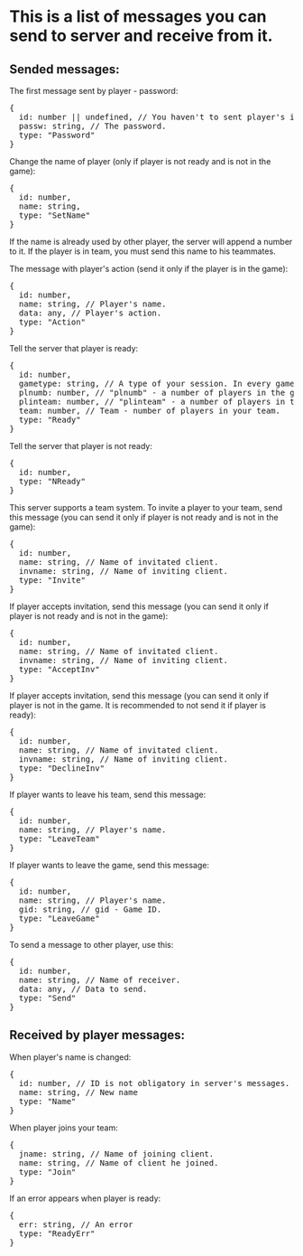 # This is a list of messages you can send to server and receive from it.
## Sended messages:
The first message sent by player - password:
<pre>
{
  id: number || undefined, // You haven't to sent player's id in the message with password.
  passw: string, // The password.
  type: "Password"
}
</pre>
Change the name of player (only if player is not ready and is not in the game):
<pre>
{
  id: number,
  name: string,
  type: "SetName"
}
</pre>
If the name is already used by other player, the server will append a number to it. If the player is in team, you must send this name to his teammates.

The message with player's action (send it only if the player is in the game):
<pre>
{
  id: number,
  name: string, // Player's name.
  data: any, // Player's action.
  type: "Action"
}
</pre>

Tell the server that player is ready:
<pre>
{
  id: number,
  gametype: string, // A type of your session. In every game you can use multiple types of sessions. Player will play with other players having the same type of the game.
  plnumb: number, // "plnumb" - a number of players in the game.
  plinteam: number, // "plinteam" - a number of players in team.
  team: number, // Team - number of players in your team.
  type: "Ready"
}
</pre>

Tell the server that player is not ready:
<pre>
{
  id: number,
  type: "NReady"
}
</pre>

This server supports a team system. To invite a player to your team, send this message (you can send it only if player is not ready and is not in the game):
<pre>
{
  id: number,
  name: string, // Name of invitated client.
  invname: string, // Name of inviting client.
  type: "Invite"
}
</pre>

If player accepts invitation, send this message (you can send it only if player is not ready and is not in the game):
<pre>
{
  id: number,
  name: string, // Name of invitated client.
  invname: string, // Name of inviting client.
  type: "AcceptInv"
}
</pre>

If player accepts invitation, send this message (you can send it only if player is not in the game. It is recommended to not send it if player is ready):
<pre>
{
  id: number,
  name: string, // Name of invitated client.
  invname: string, // Name of inviting client.
  type: "DeclineInv"
}
</pre>

If player wants to leave his team, send this message:
<pre>
{
  id: number,
  name: string, // Player's name.
  type: "LeaveTeam"
}
</pre>

If player wants to leave the game, send this message:
<pre>
{
  id: number,
  name: string, // Player's name.
  gid: string, // gid - Game ID.
  type: "LeaveGame"
}
</pre>

To send a message to other player, use this:
<pre>
{
  id: number,
  name: string, // Name of receiver.
  data: any, // Data to send.
  type: "Send"
}
</pre>
## Received by player messages:
When player's name is changed:
<pre>
{
  id: number, // ID is not obligatory in server's messages.
  name: string, // New name
  type: "Name"
}
</pre>
When player joins your team:
<pre>
{
  jname: string, // Name of joining client.
  name: string, // Name of client he joined.
  type: "Join"
}
</pre>
If an error appears when player is ready:
<pre>
{
  err: string, // An error
  type: "ReadyErr"
}
</pre>
